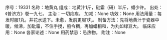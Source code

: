 序号：19331
名称：地黄丸
组成：地黄汁1斤，砒霜（研）半斤，蜡少许。
出处：《普济方》卷一九七。
主治：一切疟疾。
加减：None
功效：None
用法用量：每发时服1丸，井花水送下。未愈，发前更服1丸。
制备方法：先将地黄汁于瓷器中暖，候沸，加砒霜，不住手搅，煎令稠，再加蜡相和，为丸如绿豆大。
临床应用：None
各家论述：None
用药禁忌：忌热物。
附注：None
